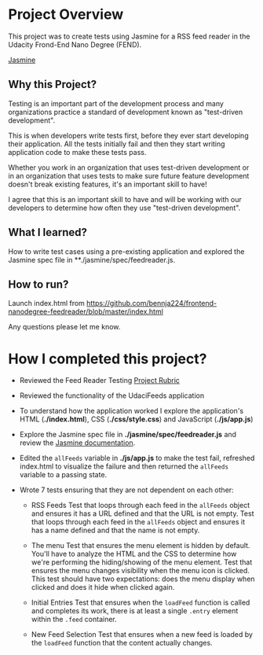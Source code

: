 # Project Overview

This project was to create tests using Jasmine for a RSS feed reader in the Udacity Frond-End Nano Degree (FEND).

[Jasmine](http://jasmine.github.io/) 

## Why this Project?

Testing is an important part of the development process and many organizations practice a standard of development known as "test-driven development". 

This is when developers write tests first, before they ever start developing their application. All the tests initially fail and then they start writing application code to make these tests pass.

Whether you work in an organization that uses test-driven development or in an organization that uses tests to make sure future feature development doesn't break existing features, it's an important skill to have!

I agree that this is an important skill to have and will be working with our developers to determine how often they use "test-driven development".

## What I learned?

How to write test cases using a pre-existing application and explored the Jasmine spec file in **./jasmine/spec/feedreader.js.  

## How to run?
Launch index.html from https://github.com/bennja224/frontend-nanodegree-feedreader/blob/master/index.html

Any questions please let me know. 


# How I completed this project?

* Reviewed the Feed Reader Testing [Project Rubric](https://review.udacity.com/#!/projects/3442558598/rubric)
* Reviewed the functionality of the UdaciFeeds application
* To understand how the application worked I explore the application's HTML (**./index.html**), CSS (**./css/style.css**) and JavaScript (**./js/app.js**) 
* Explore the Jasmine spec file in **./jasmine/spec/feedreader.js** and review the [Jasmine documentation](http://jasmine.github.io).
* Edited the `allFeeds` variable in **./js/app.js** to make the test fail, refreshed index.html to visualize the failure and then returned the `allFeeds` variable to a passing state.

* Wrote 7 tests ensuring that they are not dependent on each other:
	* RSS Feeds 
		Test that loops through each feed in the `allFeeds` object and ensures it has a URL defined and that the URL is not empty.
		Test that loops through each feed in the `allFeeds` object and ensures it has a name defined and that the name is not empty.

	* The menu
		Test that ensures the menu element is hidden by default. You'll have to analyze the HTML and the CSS to determine how we're performing the hiding/showing of the menu element.
		Test that ensures the menu changes visibility when the menu icon is clicked. This test should have two expectations: does the menu display when clicked and does it hide when clicked again.

	* Initial Entries
		Test that ensures when the `loadFeed` function is called and completes its work, there is at least a single `.entry` element within the `.feed` container.

	* New Feed Selection
		Test that ensures when a new feed is loaded by the `loadFeed` function that the content actually changes.


